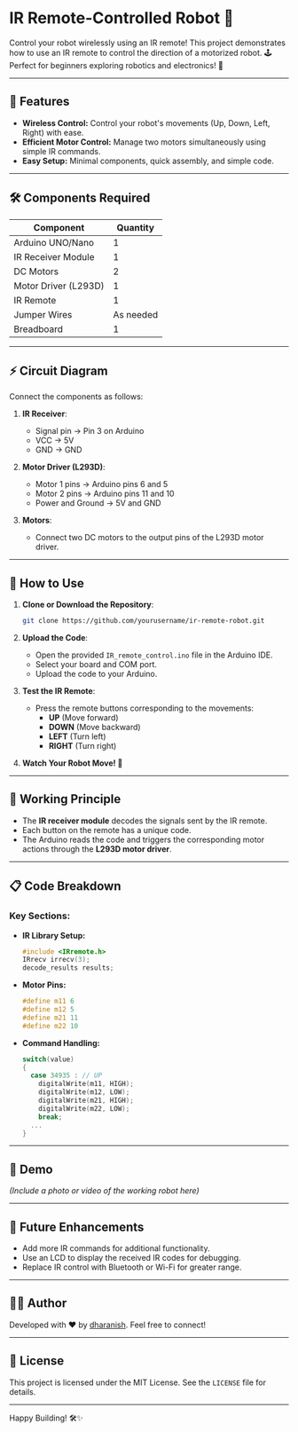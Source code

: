# IR Remote-Controlled Robot 🤖

Control your robot wirelessly using an IR remote! This project demonstrates how to use an IR remote to control the direction of a motorized robot. 🕹️ Perfect for beginners exploring robotics and electronics! 🚀

---

## 📜 Features
- **Wireless Control:** Control your robot's movements (Up, Down, Left, Right) with ease. 
- **Efficient Motor Control:** Manage two motors simultaneously using simple IR commands.
- **Easy Setup:** Minimal components, quick assembly, and simple code.

---

## 🛠️ Components Required

| Component          | Quantity |
|--------------------|----------|
| Arduino UNO/Nano   | 1        |
| IR Receiver Module | 1        |
| DC Motors          | 2        |
| Motor Driver (L293D)| 1        |
| IR Remote          | 1        |
| Jumper Wires       | As needed|
| Breadboard         | 1        |

---

## ⚡ Circuit Diagram

Connect the components as follows:

1. **IR Receiver**:
   - Signal pin -> Pin 3 on Arduino
   - VCC -> 5V
   - GND -> GND

2. **Motor Driver (L293D)**:
   - Motor 1 pins -> Arduino pins 6 and 5
   - Motor 2 pins -> Arduino pins 11 and 10
   - Power and Ground -> 5V and GND

3. **Motors**:
   - Connect two DC motors to the output pins of the L293D motor driver.

---

## 🚀 How to Use

1. **Clone or Download the Repository**:
   ```bash
   git clone https://github.com/yourusername/ir-remote-robot.git
   ```

2. **Upload the Code**:
   - Open the provided `IR_remote_control.ino` file in the Arduino IDE.
   - Select your board and COM port.
   - Upload the code to your Arduino.

3. **Test the IR Remote**:
   - Press the remote buttons corresponding to the movements:
     - **UP** (Move forward)
     - **DOWN** (Move backward)
     - **LEFT** (Turn left)
     - **RIGHT** (Turn right)

4. **Watch Your Robot Move! 🎉**

---

## 🎯 Working Principle
- The **IR receiver module** decodes the signals sent by the IR remote.
- Each button on the remote has a unique code.
- The Arduino reads the code and triggers the corresponding motor actions through the **L293D motor driver**.

---

## 📋 Code Breakdown

### Key Sections:

- **IR Library Setup:**
  ```cpp
  #include <IRremote.h>
  IRrecv irrecv(3);
  decode_results results;
  ```
- **Motor Pins:**
  ```cpp
  #define m11 6
  #define m12 5
  #define m21 11
  #define m22 10
  ```
- **Command Handling:**
  ```cpp
  switch(value)
  {
    case 34935 : // UP
      digitalWrite(m11, HIGH);
      digitalWrite(m12, LOW);
      digitalWrite(m21, HIGH);
      digitalWrite(m22, LOW);
      break;
    ...
  }
  ```

---

## 📸 Demo

*(Include a photo or video of the working robot here)*

---

## 🤔 Future Enhancements
- Add more IR commands for additional functionality.
- Use an LCD to display the received IR codes for debugging.
- Replace IR control with Bluetooth or Wi-Fi for greater range.

---

## 🧑‍💻 Author
Developed with ❤️ by [dharanish](https://github.com/dharanishmadesh). Feel free to connect!

---

## 📄 License
This project is licensed under the MIT License. See the `LICENSE` file for details.

---

Happy Building! 🛠️✨
